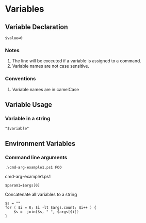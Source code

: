 # Variables

## Variable Declaration

```text
$value=0
```

### Notes

1. The line will be executed if a variable is assigned to a command.
2. Variable names are not case sensitive.

### Conventions

1. Variable names are in camelCase

## Variable Usage

### Variable in a string

```text
"$variable"
```

## Environment Variables

### Command line arguments

```text
.\cmd-arg-example1.ps1 FOO
```

cmd-arg-example1.ps1

```text
$param1=$args[0]
```

Concatenate all variables to a string

```text
$s = ""
for ( $i = 0; $i -lt $args.count; $i++ ) {
    $s = -join($s, " ", $args[$i])
} 
```



